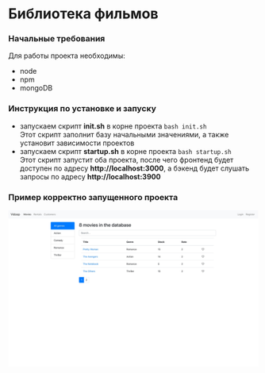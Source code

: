# Библиотека фильмов
### Начальные требования
  Для работы проекта необходимы:
  * node
  * npm
  * mongoDB
   
### Инструкция по установке и запуску
* запускаем скрипт **init.sh** в корне проекта
`bash init.sh`
<br> Этот скрипт заполнит базу начальными значениями, а также установит зависимости проектов
* запускаем скрипт **startup.sh** в корне проекта `bash startup.sh`
  <br> Этот скрипт запустит оба проекта, после чего фронтенд будет доступен по адресу **http://localhost:3000**, а бэкенд будет слушать запросы по адресу **http://localhost:3900**
  
### Пример корректно запущенного проекта

![project screenshot](resources/screenshot/init.jpg "frontend screenshot")